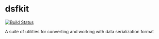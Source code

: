 # dsfkit
[![Build Status](https://travis-ci.org/jamesridgway/dsfkit.svg?branch=master)](https://travis-ci.org/jamesridgway/dsfkit)

A suite of utilities for converting and working with data serialization format
